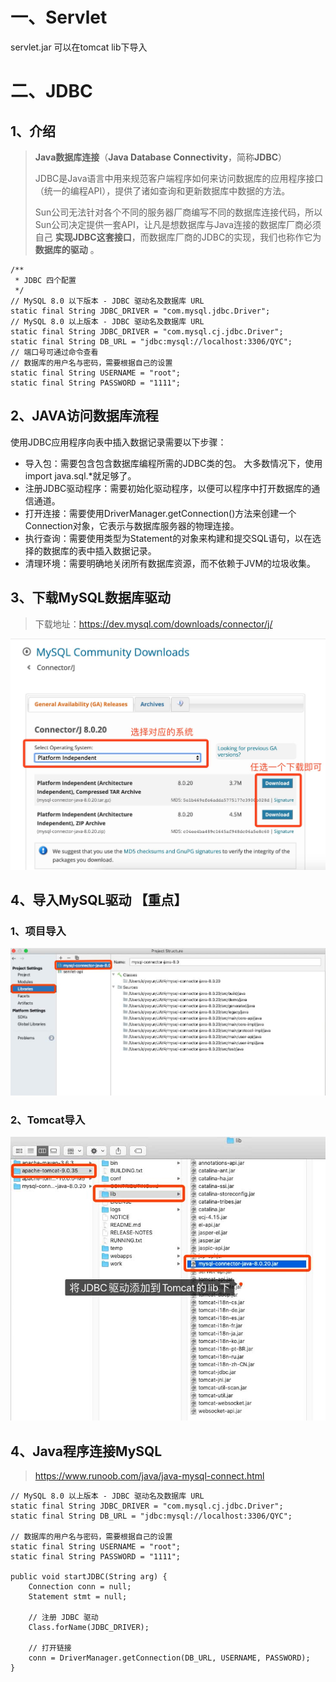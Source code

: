 

# 一、Servlet

servlet.jar 可以在tomcat lib下导入



# 二、JDBC

## 1、介绍

> **Java数据库连接**（**Java Database Connectivity**，简称**JDBC**）
>
> JDBC是Java语言中用来规范客户端程序如何来访问数据库的应用程序接口（统一的编程API），提供了诸如查询和更新数据库中数据的方法。
>
> Sun公司无法针对各个不同的服务器厂商编写不同的数据库连接代码，所以Sun公司决定提供一套API，让凡是想数据库与Java连接的数据库厂商必须自己 **实现JDBC这套接口**，而数据库厂商的JDBC的实现，我们也称作它为 **数据库的驱动** 。

```
/**
 * JDBC 四个配置
 */
// MySQL 8.0 以下版本 - JDBC 驱动名及数据库 URL
static final String JDBC_DRIVER = "com.mysql.jdbc.Driver";
// MySQL 8.0 以上版本 - JDBC 驱动名及数据库 URL
static final String JDBC_DRIVER = "com.mysql.cj.jdbc.Driver";
static final String DB_URL = "jdbc:mysql://localhost:3306/QYC";      // 端口号可通过命令查看
// 数据库的用户名与密码，需要根据自己的设置
static final String USERNAME = "root";
static final String PASSWORD = "1111";
```



## 2、JAVA访问数据库流程

使用JDBC应用程序向表中插入数据记录需要以下步骤：

* 导入包：需要包含包含数据库编程所需的JDBC类的包。 大多数情况下，使用import java.sql.*就足够了。
* 注册JDBC驱动程序：需要初始化驱动程序，以便可以程序中打开数据库的通信通道。
* 打开连接：需要使用DriverManager.getConnection()方法来创建一个Connection对象，它表示与数据库服务器的物理连接。
* 执行查询：需要使用类型为Statement的对象来构建和提交SQL语句，以在选择的数据库的表中插入数据记录。
* 清理环境：需要明确地关闭所有数据库资源，而不依赖于JVM的垃圾收集。



## 3、下载MySQL数据库驱动

> 下载地址：https://dev.mysql.com/downloads/connector/j/

![](media_JDBC/001.jpg)



## 4、导入MySQL驱动 【重点】

### 1、项目导入

![](media_JDBC/002.jpg)



### 2、Tomcat导入

![](media_JDBC/003.jpg)



## 4、Java程序连接MySQL

> https://www.runoob.com/java/java-mysql-connect.html

```
// MySQL 8.0 以上版本 - JDBC 驱动名及数据库 URL
static final String JDBC_DRIVER = "com.mysql.cj.jdbc.Driver";
static final String DB_URL = "jdbc:mysql://localhost:3306/QYC";

// 数据库的用户名与密码，需要根据自己的设置
static final String USERNAME = "root";
static final String PASSWORD = "1111";

public void startJDBC(String arg) {
    Connection conn = null;
    Statement stmt = null;

    // 注册 JDBC 驱动
    Class.forName(JDBC_DRIVER);

    // 打开链接
    conn = DriverManager.getConnection(DB_URL, USERNAME, PASSWORD);
}
```









